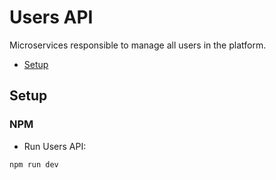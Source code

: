 # Users API
Microservices responsible to manage all users in the platform.

- [Setup](#setup)


## Setup

### NPM

- Run Users API:

```
npm run dev
```
